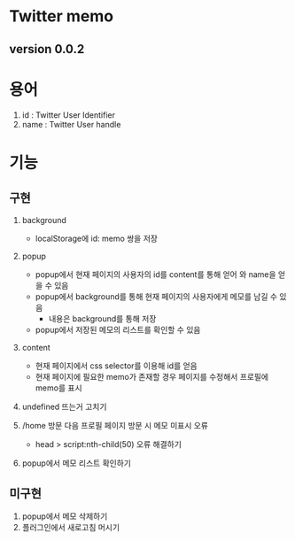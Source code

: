 # Twitter memo
## version 0.0.2
# 용어
1. id : Twitter User Identifier
1. name : Twitter User handle
#  기능

## 구현
1.  background
    *   localStorage에 id: memo 쌍을 저장
1.  popup
    *   popup에서 현재 페이지의 사용자의 id를 content를 통해 얻어 와 name을 얻을 수 있음
    *   popup에서 background를 통해 현재 페이지의 사용자에게 메모를 남길 수 있음
        *   내용은 background를 통해 저장
    *   popup에서 저장된 메모의 리스트를 확인할 수 있음
1.  content
    *   현재 페이지에서 css selector를 이용해 id를 얻음
    *   현재 페이지에 필요한 memo가 존재할 경우 페이지를 수정해서 프로필에 memo를 표시

1.  undefined 뜨는거 고치기 
1.  /home 방문 다음 프로필 페이지 방문 시 메모 미표시 오류
    *   head > script:nth-child(50) 오류 해결하기 
1.  popup에서 메모 리스트 확인하기
##    미구현
1.  popup에서 메모 삭제하기
1.  플러그인에서 새로고침 머시기